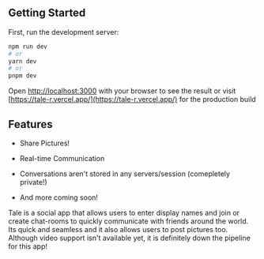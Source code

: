 ## Getting Started

First, run the development server:

```bash
npm run dev
# or
yarn dev
# or
pnpm dev
```

Open [http://localhost:3000](http://localhost:3000) with your browser to see the result or visit [https://tale-r.vercel.app/](https://tale-r.vercel.app/) for the production build

## Features

- Share Pictures!

- Real-time Communication

- Conversations aren't stored in any servers/session (comepletely private!)

- And more coming soon!

Tale is a social app that allows users to enter display names and join or create chat-rooms to quickly communicate with friends around the world. Its quick and seamless and it also allows users to post pictures too. Although video support isn't available yet, it is definitely down the pipeline for this app!


